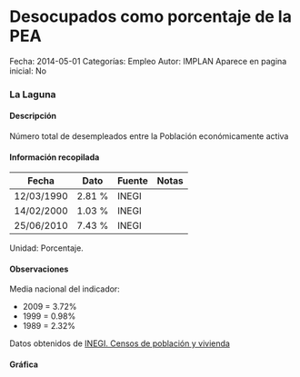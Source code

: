 Desocupados como porcentaje de la PEA
=====

Fecha: 2014-05-01
Categorías: Empleo
Autor: IMPLAN
Aparece en pagina inicial: No

### La Laguna

#### Descripción

Número total de desempleados entre la Población económicamente activa

<!-- break -->

#### Información recopilada

<table class="table table-hover table-bordered matriz">
  <thead>
    <tr><th>Fecha</th><th>Dato</th><th>Fuente</th><th>Notas</th></tr>
  </thead>
  <tbody>
    <tr><td class="centrado">12/03/1990</td><td class="derecha">2.81 %</td><td>INEGI</td><td></td></tr>
    <tr><td class="centrado">14/02/2000</td><td class="derecha">1.03 %</td><td>INEGI</td><td></td></tr>
    <tr><td class="centrado">25/06/2010</td><td class="derecha">7.43 %</td><td>INEGI</td><td></td></tr>
  </tbody>
</table>

Unidad: Porcentaje.

#### Observaciones

Media nacional del indicador:

- 2009 = 3.72%
- 1999 = 0.98%
- 1989 = 2.32%

Datos obtenidos de [INEGI. Censos de población y vivienda](http://www.inegi.org.mx/sistemas/consulta_resultados/iter2010.aspx?c=27329&s=est)

#### Gráfica

<div id="Morrisbsgxyffi" class="grafica"></div>
<script>
  // Gráfica
  if (typeof varMorrisbsgxyffi === 'undefined') {
    varMorrisbsgxyffi = Morris.Line({
      element: 'Morrisbsgxyffi',
      data: [{ fecha: '1990-03-12', dato: 2.8100 },{ fecha: '2000-02-14', dato: 1.0300 },{ fecha: '2010-06-25', dato: 7.4300 }],
      xkey: 'fecha',
      ykeys: ['dato'],
      labels: ['Dato'],
      lineColors: ['#FF5B02'],
      xLabelFormat: function(d) { return d.getDate()+'/'+(d.getMonth()+1)+'/'+d.getFullYear(); },
      dateFormat: function(ts) { var d = new Date(ts); return d.getDate() + '/' + (d.getMonth() + 1) + '/' + d.getFullYear(); }
    });
  }
</script>
